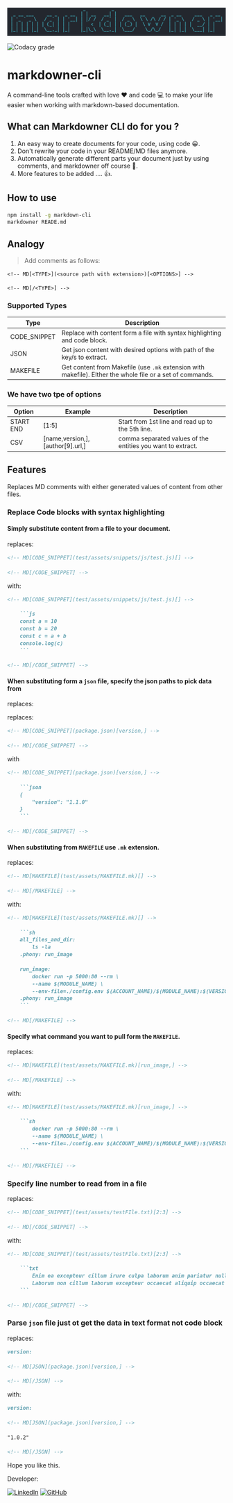 ![logo](assets/logo.png)

![Codacy grade](https://img.shields.io/codacy/grade/a68f6282624d4ac4ba8936fcfe41fdda?style=for-the-badge)

# markdowner-cli

A command-line tools crafted with love ❤️ and code 💻 to make your life easier when working with markdown-based documentation.

## What can Markdowner CLI do for you ?

1.  An easy way to create documents for your code, using code 😀.
2.  Don't rewrite your code in your README/MD files anymore.
3.  Automatically generate different parts your document just by using comments, and markdowner off course 🤪.
4.  More features to be added .... 👍.

## How to use

```sh
npm install -g markdown-cli
markdowner READE.md
```

## Analogy

> Add comments as follows:

    <!-- MD[<TYPE>](<source path with extension>)[<OPTIONS>] -->

    <!-- MD[/<TYPE>] -->

### Supported Types

| Type         | Description                                                                                                |
| ------------ | ---------------------------------------------------------------------------------------------------------- |
| CODE_SNIPPET | Replace with content form a file with syntax highlighting and code block.                                  |
| JSON         | Get json content with desired options with path of the key/s to extract.                                   |
| MAKEFILE     | Get content from Makefile (use `.mk` extension with makefile). EIther the whole file or a set of commands. |

### We have two tpe of options

| Option    | Example                            | Description                                                 |
| --------- | ---------------------------------- | ----------------------------------------------------------- |
| START END | [1:5]                              | Start from 1st line and read up to the 5th line.            |
| CSV       | [name,version,], \[author[9].url,] | comma separated values of the entities you want to extract. |

## Features

Replaces MD comments with either generated values of content from other files.

### Replace Code blocks with syntax highlighting

#### Simply substitute content from a file to your document.

replaces:

```md
<!-- MD[CODE_SNIPPET](test/assets/snippets/js/test.js)[] -->

<!-- MD[/CODE_SNIPPET] -->
```

with:

````md
<!-- MD[CODE_SNIPPET](test/assets/snippets/js/test.js)[] -->

    ```js
    const a = 10
    const b = 20
    const c = a + b
    console.log(c)
    ```

<!-- MD[/CODE_SNIPPET] -->
````

#### When substituting form a `json` file, specify the json paths to pick data from

replaces:

replaces:

```md
<!-- MD[CODE_SNIPPET](package.json)[version,] -->

<!-- MD[/CODE_SNIPPET] -->
```

with

````md
<!-- MD[CODE_SNIPPET](package.json)[version,] -->

    ```json
    {
        "version": "1.1.0"
    }
    ```

<!-- MD[/CODE_SNIPPET] -->
````

#### When substituting from `MAKEFILE` use `.mk` extension.

replaces:

```md
<!-- MD[MAKEFILE](test/assets/MAKEFILE.mk)[] -->

<!-- MD[/MAKEFILE] -->
```

with:

````md
<!-- MD[MAKEFILE](test/assets/MAKEFILE.mk)[] -->

    ```sh
    all_files_and_dir:
        ls -la
    .phony: run_image

    run_image:
        docker run -p 5000:80 --rm \
        --name $(MODULE_NAME) \
        --env-file=./config.env $(ACCOUNT_NAME)/$(MODULE_NAME):$(VERSION_TAG)
    .phony: run_image
    ```

<!-- MD[/MAKEFILE] -->
````

#### Specify what command you want to pull form the `MAKEFILE`.

replaces:

```md
<!-- MD[MAKEFILE](test/assets/MAKEFILE.mk)[run_image,] -->

<!-- MD[/MAKEFILE] -->
```

with:

````md
<!-- MD[MAKEFILE](test/assets/MAKEFILE.mk)[run_image,] -->

    ```sh
        docker run -p 5000:80 --rm \
        --name $(MODULE_NAME) \
        --env-file=./config.env $(ACCOUNT_NAME)/$(MODULE_NAME):$(VERSION_TAG)
    ```

<!-- MD[/MAKEFILE] -->
````

### Specify line number to read from in a file

replaces:

```md
<!-- MD[CODE_SNIPPET](test/assets/testFIle.txt)[2:3] -->

<!-- MD[/CODE_SNIPPET] -->
```

with:

````md
<!-- MD[CODE_SNIPPET](test/assets/testFIle.txt)[2:3] -->

    ```txt
        Enim ea excepteur cillum irure culpa laborum anim pariatur nulla Lorem.
        Laborum non cillum laborum excepteur occaecat aliquip occaecat ipsum irure in reprehenderit sunt proident.
    ```

<!-- MD[/CODE_SNIPPET] -->
````

### Parse `json` file just ot get the data in text format not code block

replaces:

```md
version:

<!-- MD[JSON](package.json)[version,] -->

<!-- MD[/JSON] -->
```

with:

```md
version:

<!-- MD[JSON](package.json)[version,] -->

"1.0.2"

<!-- MD[/JSON] -->
```

Hope you like this. 

Developer:

[![LinkedIn](https://img.shields.io/badge/linkedin-%230077B5.svg?style=for-the-badge&logo=linkedin&logoColor=white)](https://www.linkedin.com/in/sanyam-arya/)
[![GitHub](https://img.shields.io/badge/github-%23121011.svg?style=for-the-badge&logo=github&logoColor=white)](https://github.com/ersanyamarya)